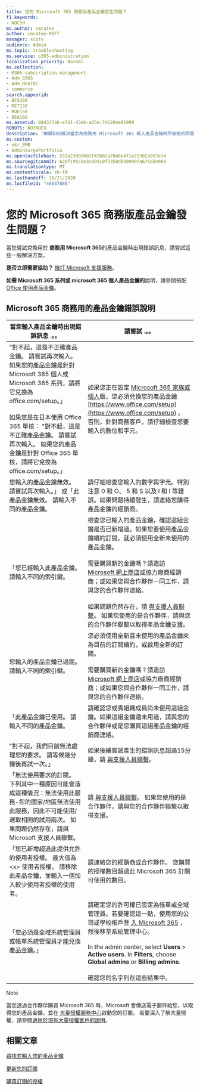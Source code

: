 ```yaml
---
title: 您的 Microsoft 365 商務版產品金鑰發生問題？
f1.keywords:
- NOCSH
ms.author: cmcatee
author: cmcatee-MSFT
manager: scotv
audience: Admin
ms.topic: troubleshooting
ms.service: o365-administration
localization_priority: Normal
ms.collection:
- M365-subscription-management
- Adm_O365
- Adm_NonTOC
- commerce
search.appverid:
- BCS160
- MET150
- MOE150
- BEA160
ms.assetid: 88d337ab-e7b1-43eb-a25e-7d6204e91099
ROBOTS: NOINDEX
description: '瞭解如何解決當您為商務用 Microsoft 365 輸入產品金鑰時所面臨的問題。 '
ms.custom:
- okr_SMB
- AdminSurgePortfolio
ms.openlocfilehash: 533a2390d602f42602a7846b4f1e23302a957e74
ms.sourcegitcommit: 628f195cbe3c00910f7350d8b09997a675dde989
ms.translationtype: MT
ms.contentlocale: zh-TW
ms.lasthandoff: 10/21/2020
ms.locfileid: "48647888"
---
```

# <a name="problems-with-your-microsoft-365-for-business-product-key"></a>您的 Microsoft 365 商務版產品金鑰發生問題？

當您嘗試兌換用於 **商務用 Microsoft 365**的產品金鑰時出現錯誤訊息，請嘗試這些一般解決方案。 
  
 **是否立即需要協助？** [撥打 Microsoft 支援服務](../admin/contact-support-for-business-products.md)。 
  
 **如需 Microsoft 365 系列或 microsoft 365 個人產品金鑰的**說明，請參閱搭配 [Office 使用產品金鑰](https://support.microsoft.com/office/12a5763a-d45c-4685-8c95-a44500213759.aspx)。
  
## <a name="product-key-error-help-with-microsoft-365-for-business"></a>Microsoft 365 商務用的產品金鑰錯誤說明

| 當您輸入產品金鑰時出現錯誤訊息 .。。 | 請嘗試 .。。 |
|--------------------------------------------------------------------------------------------------------------------------------------------------------------------------------------------------------------------------------------------------------------------------------------------------------------------------------------------------------|----------------------------------------------------------------------------------------------------------------------------------------------------------------------------------------------------------------------------------------------------------------------------------------------------------------------------------------------------------------------------------------------------------------------------------------------------------------------------|
| "對不起，這是不正確產品金鑰。 請嘗試再次輸入。 如果您的產品金鑰是針對 Microsoft 365 個人或 Microsoft 365 系列，請將它兌換為 office.com/setup。」 <br/><br/>如果您是在日本使用 Office 365 單核： "對不起，這是不正確產品金鑰。 請嘗試再次輸入。 如果您的產品金鑰是針對 Office 365 單核，請將它兌換為 office.com/setup。」 | 如果您正在設定 [Microsoft 365 家族或個人](https://support.microsoft.com/office/28cbc8cf-1332-4f04-9123-9b660abb629e.aspx)版，您必須兌換您的產品金鑰 [https://www.office.com/setup](https://www.office.com/setup) 。 否則，針對商務客戶，請仔細檢查您要輸入的數位和字元。 |
| 您輸入的產品金鑰無效。 請嘗試再次輸入。」 或「此產品金鑰無效。 請輸入不同的產品金鑰。 | 請仔細檢查您輸入的數字與字元。特別注意 0 和 O、 5 和 S 以及 l 和 I 等錯誤。如果問題持續發生，請連絡您購得產品金鑰的經銷商。 |
| 「您已經輸入此產品金鑰。 請輸入不同的索引鍵。 | 檢查您已輸入的產品金鑰，確認這組金鑰是否已新增過。如果您要使用產品金鑰續約訂閱，就必須使用全新未使用的產品金鑰。  <br/><br/>需要購買新的金鑰嗎？請造訪 [Microsoft 網上商店](https://go.microsoft.com/fwlink/p/?LinkId=529160)或協力廠商經銷商；或如果您與合作夥伴一同工作，請與您的合作夥伴連絡。  <br/><br/>如果問題仍然存在，請 [與支援人員聯繫](../admin/contact-support-for-business-products.md)。 如果您使用的是合作夥伴，請與您的合作夥伴聯繫以取得產品金鑰支援。 |
| 您輸入的產品金鑰已過期。 請輸入不同的索引鍵。 | 您必須使用全新且未使用的產品金鑰來為目前的訂閱續約，或啟用全新的訂閱。<br/><br/>需要購買新的金鑰嗎？請造訪 [Microsoft 網上商店](https://go.microsoft.com/fwlink/p/?LinkId=529160)或協力廠商經銷商；或如果您與合作夥伴一同工作，請與您的合作夥伴連絡。   |
| 「此產品金鑰已使用。 請輸入不同的產品金鑰。 | 請確認您或貴組織成員尚未使用這組金鑰。如果這組金鑰還未用過，請與您的合作夥伴或是您購買這組產品金鑰的經銷商連絡。 |
| "對不起，我們目前無法處理您的要求。 請等候幾分鐘後再試一次。」 | 如果後續嘗試產生的錯誤訊息超過15分鐘，請 [與支援人員聯繫](../admin/contact-support-for-business-products.md)。 |
| 「無法使用要求的訂閱。 下列其中一種原因可能會造成這種情況：無法使用此服務-您的國家/地區無法使用此服務，因此不可能使用/選取相同的試用兩次。 如果問題仍然存在，請與 Microsoft 支援人員聯繫。 | 請 [與支援人員聯繫](../admin/contact-support-for-business-products.md)。 如果您使用的是合作夥伴，請與您的合作夥伴聯繫以取得支援。 |
| 「您已新增超過此提供允許的使用者授權。 最大值為 \<x\> 使用者授權。 請移除此產品金鑰，並輸入一個加入較少使用者授權的使用者。 | 請連絡您的經銷商或合作夥伴。 您購買的授權數目超過此 Microsoft 365 訂閱可使用的數目。 |
| 「您必須是全域系統管理員或帳單系統管理員才能兌換產品金鑰。」 | 請確定您的許可權已設定為帳單或全域管理員。若要確認這一點，使用您的公司或學校帳戶登  [入 Microsoft 365](https://support.microsoft.com/office/e9eb7d51-5430-4929-91ab-6157c5a050b4) ，然後移至系統管理中心。 <br/><br/>In the admin center, select **Users** \> **Active users**. In **Filters**, choose **Global admins** or **Billing admins**.  <br/><br/>確認您的名字列在這些結果中。 |
   
> [!NOTE]
> 當您透過合作夥伴購買 Microsoft 365 時，Microsoft 會傳送電子郵件給您，以取得您的產品金鑰，並在 [大量授權服務中心](https://go.microsoft.com/fwlink/p/?LinkID=282016)啟動您的訂閱。 若要深入了解大量授權，請參閱[適用於現有大量授權客戶的說明](https://go.microsoft.com/fwlink/p/?LinkId=534992)。 
  
## <a name="related-articles"></a>相關文章

[尋找並輸入您的產品金鑰](enter-your-product-key.md)
  
[更新您的訂閱](subscriptions/renew-your-subscription.md)
  
[購買訂閱的授權](licenses/buy-licenses.md)
